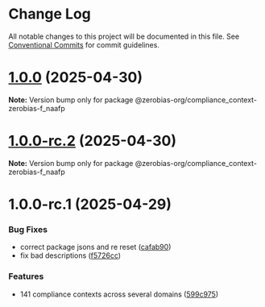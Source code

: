 # Change Log

All notable changes to this project will be documented in this file.
See [Conventional Commits](https://conventionalcommits.org) for commit guidelines.

# [1.0.0](https://github.com/zerobias-org/compliance_context/compare/@zerobias-org/compliance_context-zerobias-f_naafp@1.0.0-rc.2...@zerobias-org/compliance_context-zerobias-f_naafp@1.0.0) (2025-04-30)

**Note:** Version bump only for package @zerobias-org/compliance_context-zerobias-f_naafp





# [1.0.0-rc.2](https://github.com/zerobias-org/compliance_context/compare/@zerobias-org/compliance_context-zerobias-f_naafp@1.0.0-rc.1...@zerobias-org/compliance_context-zerobias-f_naafp@1.0.0-rc.2) (2025-04-30)

**Note:** Version bump only for package @zerobias-org/compliance_context-zerobias-f_naafp





# 1.0.0-rc.1 (2025-04-29)


### Bug Fixes

* correct package jsons and re reset ([cafab90](https://github.com/zerobias-org/compliance_context/commit/cafab90b3771e45ffeefa4ea2dca415266baa99f))
* fix bad descriptions ([f5726cc](https://github.com/zerobias-org/compliance_context/commit/f5726cc749df176f6d8e37f3d2ed07b1302f60e5))


### Features

* 141 compliance contexts across several domains ([599c975](https://github.com/zerobias-org/compliance_context/commit/599c975fcf3da5bbfffe4113c7f5f793e5231e68))
